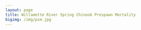 ```yaml
---
layout: page
title: Willamette River Spring Chinook Prespawn Mortality
bigimg: /img/psm.jpg
---
```





